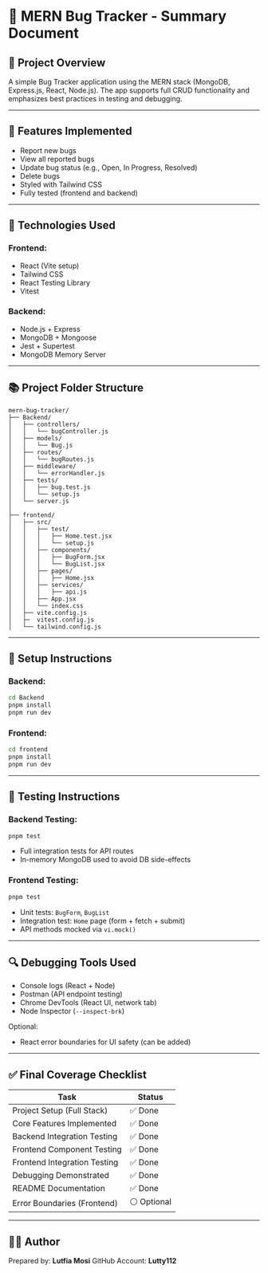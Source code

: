 # 🐞 MERN Bug Tracker - Summary Document

## 🚀 Project Overview

A simple Bug Tracker application using the MERN stack (MongoDB, Express.js, React, Node.js). The app supports full CRUD functionality and emphasizes best practices in testing and debugging.

---

## 🔹 Features Implemented

* Report new bugs
* View all reported bugs
* Update bug status (e.g., Open, In Progress, Resolved)
* Delete bugs
* Styled with Tailwind CSS
* Fully tested (frontend and backend)

---

## 🤝 Technologies Used

### Frontend:

* React (Vite setup)
* Tailwind CSS
* React Testing Library
* Vitest

### Backend:

* Node.js + Express
* MongoDB + Mongoose
* Jest + Supertest
* MongoDB Memory Server

---

## 📚 Project Folder Structure

```
mern-bug-tracker/
├── Backend/
│   ├── controllers/
│   │   └── bugController.js
│   ├── models/
│   │   └── Bug.js
│   ├── routes/
│   │   └── bugRoutes.js
│   ├── middleware/
│   │   └── errorHandler.js
│   ├── tests/
│   │   ├── bug.test.js
│   │   └── setup.js
│   └── server.js
│
├── frontend/
│   ├── src/
│   │   ├── test/ 
│   │   │   ├── Home.test.jsx
│   │   │   └── setup.js
│   │   ├── components/
│   │   │   ├── BugForm.jsx
│   │   │   └── BugList.jsx
│   │   ├── pages/
│   │   │   ├── Home.jsx
│   │   ├── services/
│   │   │   ├── api.js
│   │   ├── App.jsx
│   │   └── index.css
│   ├── vite.config.js
│   ├─  vitest.config.js
│   └── tailwind.config.js
```

---

## 🚧 Setup Instructions

### Backend:

```bash
cd Backend
pnpm install
pnpm run dev
```

### Frontend:

```bash
cd frontend
pnpm install
pnpm run dev
```

---

## 🔮 Testing Instructions

### Backend Testing:

```bash
pnpm test
```

* Full integration tests for API routes
* In-memory MongoDB used to avoid DB side-effects

### Frontend Testing:

```bash
pnpm test
```

* Unit tests: `BugForm`, `BugList`
* Integration test: `Home` page (form + fetch + submit)
* API methods mocked via `vi.mock()`

---

## 🔍 Debugging Tools Used

* Console logs (React + Node)
* Postman (API endpoint testing)
* Chrome DevTools (React UI, network tab)
* Node Inspector (`--inspect-brk`)

Optional:

* React error boundaries for UI safety (can be added)

---

## ✅ Final Coverage Checklist

| Task                         | Status     |
| ---------------------------- | ---------- |
| Project Setup (Full Stack)   | ✅ Done     |
| Core Features Implemented    | ✅ Done     |
| Backend Integration Testing  | ✅ Done     |
| Frontend Component Testing   | ✅ Done     |
| Frontend Integration Testing | ✅ Done     |
| Debugging Demonstrated       | ✅ Done     |
| README Documentation         | ✅ Done     |
| Error Boundaries (Frontend)  | ⚪ Optional |

---

## 👨‍💼 Author

Prepared by: **Lutfia Mosi**
GitHub Account: **Lutty112**
